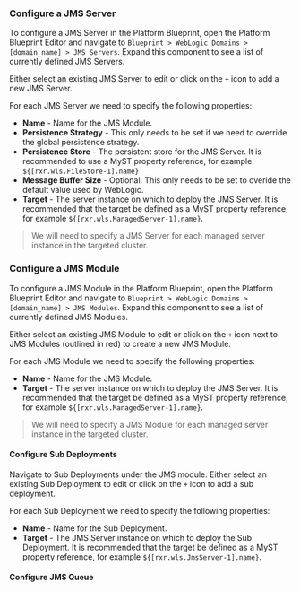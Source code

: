 

### Configure a JMS Server
To configure a JMS Server in the Platform Blueprint, open the Platform Blueprint Editor and navigate to `Blueprint > WebLogic Domains > [domain_name] > JMS Servers`. Expand this component to see a list of currently defined JMS Servers.

Either select an existing JMS Server to edit or click on the `+` icon to add a new JMS Server.

For each JMS Server we need to specify the following properties:
* **Name** - Name for the JMS Module.
* **Persistence Strategy**  - This only needs to be set if we need to override the  global persistence strategy.
* **Persistence Store**  -  The persistent store for the JMS Server. It is recommended to use a MyST property reference, for example `${[rxr.wls.FileStore-1].name}`
* **Message Buffer Size**  - Optional. This only needs to be set to overide the default value used by WebLogic.
* **Target** - The server instance on which to deploy the JMS Server. It is recommended that the target be defined as a MyST property reference, for example `${[rxr.wls.ManagedServer-1].name}`.

> We will need to specify a JMS Server for each managed server instance in the targeted cluster.

### Configure a JMS Module
To configure a JMS Module in the Platform Blueprint, open the Platform Blueprint Editor and navigate to `Blueprint > WebLogic Domains > [domain_name] > JMS Modules`. Expand this component to see a list of currently defined JMS Modules.

Either select an existing JMS Module to edit or click on the `+` icon next to JMS Modules (outlined in red) to create a new JMS Module.

For each JMS Module we need to specify the following properties:
* **Name** - Name for the JMS Module.
* **Target** - The server instance on which to deploy the JMS Server. It is recommended that the target be defined as a MyST property reference, for example `${[rxr.wls.ManagedServer-1].name}`.

> We will need to specify a JMS Module for each managed server instance in the targeted cluster.

#### Configure Sub Deployments
Navigate to Sub Deployments under the JMS module. Either select an existing Sub Deployment to edit or click on the `+` icon to add a sub deployment.

For each Sub Deployment we need to specify the following properties:
* **Name** - Name for the Sub Deployment.
* **Target** - The JMS Server instance on which to deploy the Sub Deployment. It is recommended that the target be defined as a MyST property reference, for example `${[rxr.wls.JmsServer-1].name}`.

#### Configure JMS Queue
